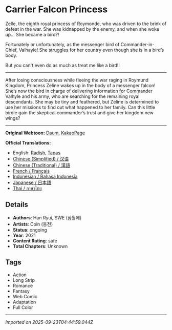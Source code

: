 # Carrier Falcon Princess

Zelle, the eighth royal princess of Roymonde, who was driven to the brink of defeat in the war. She was kidnapped by the enemy, and when she woke up... She became a bird?!

Fortunately or unfortunately, as the messenger bird of Commander-in-Chief, Valhayle! She struggles for her country even though she is in a bird’s body.

But you can't even do as much as treat me like a bird!!

---
After losing consciousness while fleeing the war raging in Roymund Kingdom, Princess Zeline wakes up in the body of a messenger falcon! She’s now the bird in charge of delivering information for Commander Valhyle and his army, who are searching for the remaining royal descendants. She may be tiny and feathered, but Zeline is determined to use her missions to find out what happened to her family. Can this little birdie gain the skeptical commander’s trust and give her kingdom new wings?

---
**Original Webtoon:** [Daum](https://webtoon.kakao.com/content/%EC%A0%84%EB%A0%B9%EC%83%88-%EC%99%95%EB%85%80%EB%8B%98/2531), [KakaoPage](https://page.kakao.com/content/57066133)

**Official Translations:**
* English: [Radish](https://radishfiction.com/stories/18033), [Tapas](https://tapas.io/series/the-falcon-princess/info)
* [Chinese (Simplified) / 汉语](https://www.podoteng.com/)
* [Chinese (Traditional) / 漢語](https://tw.kakaowebtoon.com/content/%E5%82%B3%E4%BB%A4%E9%B3%A5%E5%85%AC%E4%B8%BB/184)
* [French / Français](https://fr.piccoma.com/fr/product/41)
* [Indonesian / Bahasa Indonesia](https://id.kakaowebtoon.com/content/Putri-Elang-Pembawa-Pesan/95)
* [Japanese / 日本語](https://piccoma.com/web/product/75612)
* [Thai / ภาษาไทย](https://th.kakaowebtoon.com/content/%E0%B9%80%E0%B8%88%E0%B9%89%E0%B8%B2%E0%B8%AB%E0%B8%8D%E0%B8%B4%E0%B8%87%E0%B8%A7%E0%B8%B4%E0%B8%AB%E0%B8%84%E0%B8%AA%E0%B9%88%E0%B8%87%E0%B8%AA%E0%B8%B2%E0%B8%A3/205)

## Details
- **Authors**: Han Ryui, SWE (삼월에)
- **Artists**: Coin (동전)
- **Status**: ongoing
- **Year**: 2021
- **Content Rating**: safe
- **Total Chapters**: Unknown

## Tags
- Action
- Long Strip
- Romance
- Fantasy
- Web Comic
- Adaptation
- Full Color

---
*Imported on 2025-09-23T04:44:59.044Z*
